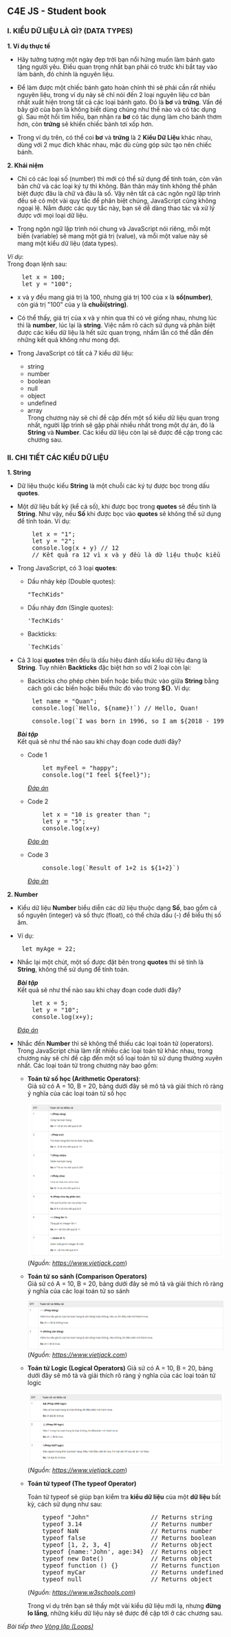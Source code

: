 ## C4E JS - Student book

### I. KIỂU DỮ LIỆU LÀ GÌ? (DATA TYPES)
**1. Ví dụ thực tế**
<!-- -   Hãy tưởng tượng một ngày đẹp trời bạn đến gặp bác sĩ để khám, bạn mong đợi sẽ mang về nhà một đơn thuốc phù hợp về căn bệnh mà mình đang mắc phải.

-   Khi đã xác định được loại bệnh của bạn, bác sĩ mới có thể kê đơn thuốc. Nếu như không biết được bạn đang mắc phải bệnh gì, sẽ rất khó để bác sĩ có thể kê cho bạn những loại thuốc phù hợp. Nói cách khác, "kê đơn thuốc phù hợp" chính là **tìm ra giải pháp giải quyết vấn đề**, nhờ xác định được loại bệnh của bạn mà bác sĩ có thể làm điều này một cách dễ dàng. -->

-   Hãy tưởng tượng một ngày đẹp trời bạn nổi hứng muốn làm bánh gato tặng người yêu. Điều quan trọng nhất bạn phải có trước khi bắt tay vào làm bánh, đó chính là nguyên liệu.


-   Để làm được một chiếc bánh gato hoàn chỉnh thì sẽ phải cần rất nhiều nguyên liệu, trong ví dụ này sẽ chỉ nói đến 2 loại nguyên liệu cơ bản nhất xuất hiện trong tất cả các loại bánh gato. Đó là **bơ** và **trứng**. Vấn đề bây giờ của bạn là không biết dùng chúng như thế nào và có tác dụng gì. Sau một hồi tìm hiểu, bạn nhận ra **bơ** có tác dụng làm cho bánh thơm hơn, còn **trứng** sẽ khiến chiếc bánh tơi xốp hơn.

-   Trong ví dụ trên, có thể coi **bơ** và **trứng** là 2 **Kiểu Dữ Liệu** khác nhau, dùng với 2 mục đích khác nhau, mặc dù cùng góp sức tạo nên chiếc bánh.
<!-- -   Giả sử trong nhà bếp của bạn đã có đầy đủ tất cả các loại nguyên liệu để có thể tạo ra chiếc bánh, nhưng vấn đề bây giờ của bạn là không biết phải chọn cụ thể thứ nguyên liệu nào trong số một vài nguyên liệu tương đương nhau. Chúng ta sẽ lấy một vài ví dụ về những nguyên liệu cơ bản nhất, luôn xuất hiện trong bất kỳ chiếc bánh gato nào:

    -   Trong tất cả các loại **bột**, bạn phải chọn bột mỳ, chứ không thể là bột chiên giòn hay một loại bột nào khác.

    -   Giữa muối và nước mắm, gọi chung là **gia vị mặn**, bạn phải chọn muối.

    -   Bạn không thể lấy dầu hào để thay thế cho dầu ăn được, mặc dù chúng đều là **dầu**. -->

<!-- -   Trong ví dụ trên, có thể coi **bột**, **gia vị mặn** hay **dầu** là **Dữ Liệu**, **bột mỳ**, **muối** và **dầu ăn** là **Kiểu Dữ Liệu (Data Types)**. Khi đã có trong tay đủ các nguyên liệu cần thiết, bạn đã có thể bắt tay vào làm bánh. Nói cách khác, khi đã xác định được **Kiểu** của **Dữ Liệu**, bạn hoàn toàn có thể yên tâm để bắt đầu làm việc với chúng.

    *Nguồn:https://www.quora.com* -->

**2. Khái niệm**  

-   Chỉ có các loại số (number) thì mới có thể sử dụng để tính toán, còn văn bản chữ và các loại ký tự thì không. Bản thân máy tính không thể phân biệt được đâu là chữ và đâu là số. Vậy nên tất cả các ngôn ngữ lập trình đều sẽ có một vài quy tắc để phân biệt chúng, JavaScript cũng không ngoại lệ. Nắm được các quy tắc này, bạn sẽ dễ dàng thao tác và xử lý được với mọi loại dữ liệu.

-   Trong ngôn ngữ lập trình nói chung và JavaScript nói riêng, mỗi một biến (variable) sẽ mang một giá trị (value), và mỗi một value này sẽ mang một kiểu dữ liệu (data types).

*Ví dụ*:  
Trong đoạn lệnh sau:
<pre>
    let x = 100;
    let y = "100";
</pre>
-   x và y đều mang giá trị là 100, nhưng giá trị 100 của x là **số(number)**, còn giá trị "100" của y là **chuỗi(string)**.

-   Có thể thấy, giá trị của x và y nhìn qua thì có vẻ giống nhau, nhưng lúc thì là **number**, lúc lại là **string**. Việc nắm rõ cách sử dụng và phân biệt được các kiểu dữ liệu là hết sức quan trọng, nhầm lẫn có thể dẫn đến những kết quả không như mong đợi.

-   Trong JavaScript có tất cả 7 kiểu dữ liệu:
    -   string
    -   number
    -   boolean
    -   null
    -   object
    -   undefined
    -   array  
Trong chương này sẽ chỉ đề cập đến một số kiểu dữ liệu quan trọng nhất, người lập trình sẽ gặp phải nhiều nhất trong một dự án, đó là **String** và **Number**. Các kiểu dữ liệu còn lại sẽ được đề cập trong các chương sau.

### II. CHI TIẾT CÁC KIỂU DỮ LIỆU
**1. String**
-   Dữ liệu thuộc kiểu **String** là một chuỗi các ký tự được bọc trong dấu **quotes**. 
-   Một dữ liệu bất kỳ (kể cả số), khi được bọc trong **quotes** sẽ đều tính là **String**. Như vậy, nếu **Số** khi được bọc vào **quotes** sẽ không thể sử dụng để tính toán. Ví dụ:  
    <pre>
        let x = "1";
        let y = "2";
        console.log(x + y) // 12
        // Kết quả ra 12 vì x và y đều là dữ liệu thuộc kiểu String, nên phép cộng là hành động nối String, không phải là phép cộng trong toán học.
    </pre>

-   Trong JavaScript, có 3 loại **quotes**:
    -   Dấu nháy kép (Double quotes): 
        <pre>"TechKids"</pre>
    -   Dấu nháy đơn (Single quotes):
        <pre>'TechKids'</pre>
    -   Backticks:
        <pre>`TechKids`</pre>
-   Cả 3 loại **quotes** trên đều là dấu hiệu đánh dấu kiểu dữ liệu đang là **String**. Tuy nhiên **Backticks** đặc biệt hơn so với 2 loại còn lại:
    -   Backticks cho phép chèn biến hoặc biểu thức vào giữa **String** bằng cách gói các biến hoặc biểu thức đó vào trong **${}**. Ví dụ:  
    <pre>
        let name = "Quan";
        console.log(`Hello, ${name}!`) // Hello, Quan!
    </pre>
    <pre>
        console.log(`I was born in 1996, so I am ${2018 - 1996} years old.`) // I was born in 1996, so I am 22 years old.
    </pre>

    <i>**Bài tập**</i>  
    Kết quả sẽ như thế nào sau khi chạy đoạn code dưới đây?
    -   Code 1
        <pre>
            let myFeel = "happy";
            console.log("I feel ${feel}");
        </pre>
        *[Đáp án](result-1.md)*

    -   Code 2
        <pre>
            let x = "10 is greater than ";
            let y = "5";
            console.log(x+y)
        </pre>
        *[Đáp án](result-2.md)*

    -   Code 3
        <pre>
            console.log(`Result of 1+2 is ${1+2}`)
        </pre>
        *[Đáp án](result-3.md)*

    
**2. Number**
-   Kiểu dữ liệu **Number** biểu diễn các dữ liệu thuộc dạng **Số**, bao gồm cả số nguyên (integer) và số thực (float), có thể chứa dấu (-) để biểu thị số âm. 

-   Ví dụ:  
<pre>
    let myAge = 22;
</pre>

-   Nhắc lại một chút, một số được đặt bên trong **quotes** thì sẽ tính là **String**, không thể sử dụng để tính toán.  

    <i>**Bài tập**</i>  
    Kết quả sẽ như thế nào sau khi chạy đoạn code dưới đây?
    <pre>
        let x = 5;
        let y = "10";
        console.log(x+y);
    </pre>
    *[Đáp án](result-4.md)*

-   Nhắc đến **Number** thì sẽ không thể thiếu các loại toán tử (operators). Trong JavaScript chia làm rất nhiều các loại toán tử khác nhau, trong chương này sẽ chỉ đề cập đến một số loại toán tử sử dụng thường xuyên nhất. Các loại toán tử trong chương này bao gồm:

    -   **Toán tử số học (Arithmetic Operators)**:  
        Giả sử có A = 10, B = 20, bảng dưới đây sẽ mô tả và giải thích rõ ràng ý nghĩa của các loại toán tử số học

        ![Data-Type-Arithmetic](../images/data_types/data_types_arithmetic.png)  
        (*Nguồn: https://www.vietjack.com*)


    -   **Toán tử so sánh (Comparison Operators)**  
        Giả sử có A = 10, B = 20, bảng dưới đây sẽ mô tả và giải thích rõ ràng ý nghĩa của các loại toán tử so sánh

        ![Data-Type-Comparison](../images/data_types/data_types_comparison_2.png)  
        (*Nguồn: https://www.vietjack.com*)

    -   **Toán tử Logic (Logical Operators)**
        Giả sử có A = 10, B = 20, bảng dưới đây sẽ mô tả và giải thích rõ ràng ý nghĩa của các loại toán tử logic  

        ![Data-Type-Logic](../images/data_types/data_types_logical.png)  
        (*Nguồn: https://www.vietjack.com*)

    -   **Toán tử typeof (The typeof Operator)**  
        
        Toán tử typeof sẽ giúp bạn kiểm tra **kiểu dữ liệu** của một **dữ liệu** bất kỳ, cách sử dụng như sau:
        <pre>
            typeof "John"                 // Returns string 
            typeof 3.14                   // Returns number
            typeof NaN                    // Returns number
            typeof false                  // Returns boolean
            typeof [1, 2, 3, 4]           // Returns object
            typeof {name:'John', age:34}  // Returns object
            typeof new Date()             // Returns object
            typeof function () {}         // Returns function
            typeof myCar                  // Returns undefined (if myCar is not declared)
            typeof null                   // Returns object
        </pre>  
        (*Nguồn: https://www.w3schools.com*)
        
        Trong ví dụ trên bạn sẽ thấy một vài kiểu dữ liệu mới lạ, nhưng **đừng lo lắng**, những kiểu dữ liệu này sẽ được đề cập tới ở các chương sau.  

*Bài tiếp theo [Vòng lặp (Loops)](../loops/loops.md)*
    





